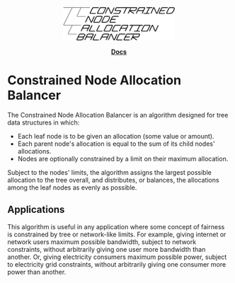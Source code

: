 <div align="center">
    <img src="docs/logo.svg" alt="Constrained Node Allocation Balancer" width=50% />
    <p><a href="https://keeganmjgreen.github.io/constrained_node_allocation_balancer/index.html"><b>Docs</b></a><p>
</div>

# Constrained Node Allocation Balancer

The Constrained Node Allocation Balancer is an algorithm designed for tree data structures in which:

- Each leaf node is to be given an allocation (some value or amount).
- Each parent node's allocation is equal to the sum of its child nodes' allocations.
- Nodes are optionally constrained by a limit on their maximum allocation.

Subject to the nodes' limits, the algorithm assigns the largest possible allocation to the tree overall, and distributes, or balances, the allocations among the leaf nodes as evenly as possible.

## Applications

This algorithm is useful in any application where some concept of fairness is constrained by tree or network-like limits. For example, giving internet or network users maximum possible bandwidth, subject to network constraints, without arbitrarily giving one user more bandwidth than another. Or, giving electricity consumers maximum possible power, subject to electricity grid constraints, without arbitrarily giving one consumer more power than another.
